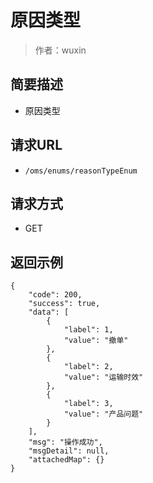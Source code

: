 # 原因类型

> 作者：wuxin

## 简要描述

- 原因类型

## 请求URL
- ` /oms/enums/reasonTypeEnum `
  
## 请求方式
- GET 

## 返回示例 

``` 
{
    "code": 200,
    "success": true,
    "data": [
        {
            "label": 1,
            "value": "撤单"
        },
        {
            "label": 2,
            "value": "运输时效"
        },
        {
            "label": 3,
            "value": "产品问题"
        }
    ],
    "msg": "操作成功",
    "msgDetail": null,
    "attachedMap": {}
}
```